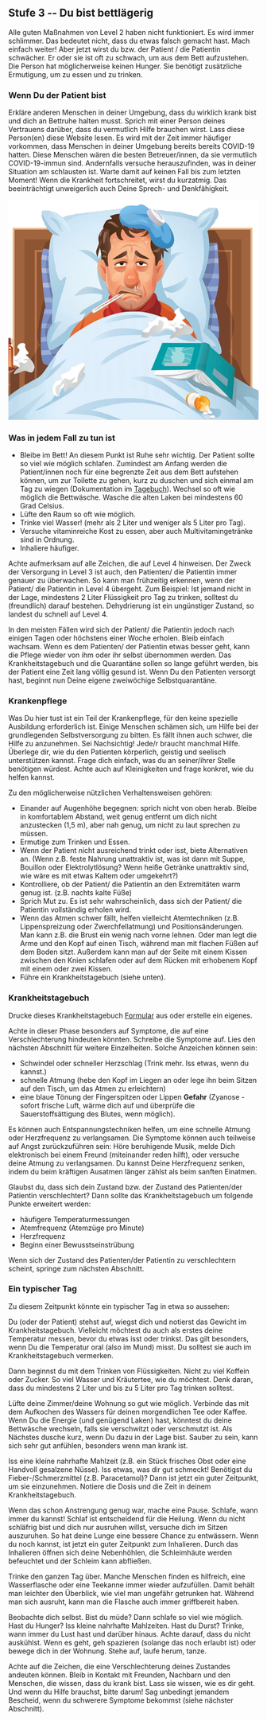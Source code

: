 ## Stufe 3 -- Du bist bettlägerig

Alle guten Maßnahmen von Level 2 haben nicht funktioniert. Es wird immer schlimmer. Das bedeutet nicht, dass du etwas falsch gemacht hast. Mach einfach weiter! Aber jetzt wirst du bzw. der Patient / die Patientin schwächer. Er oder sie ist oft zu schwach, um aus dem Bett aufzustehen. Die Person hat möglicherweise keinen Hunger. Sie benötigt zusätzliche Ermutigung, um zu essen und zu trinken. 

### Wenn Du der Patient bist

Erkläre anderen Menschen in deiner Umgebung, dass du wirklich krank bist und dich an Bettruhe halten musst. Sprich mit einer Person deines Vertrauens darüber, dass du vermutlich Hilfe brauchen wirst. Lass diese Person(en) diese Website lesen. Es wird mit der Zeit immer häufiger vorkommen, dass Menschen in deiner Umgebung bereits bereits COVID-19 hatten. Diese Menschen wären die besten Betreuer/innen, da sie vermutlich COVID-19-immun sind. Andernfalls versuche herauszufinden, was in deiner Situation am schlausten ist. Warte damit auf keinen Fall bis zum letzten Moment! Wenn die Krankheit fortschreitet, wirst du kurzatmig. Das beeinträchtigt unweigerlich auch Deine Sprech- und Denkfähigkeit.

![](/images/sick-in-bed.png)

### Was in jedem Fall zu tun ist

* Bleibe im Bett! An diesem Punkt ist Ruhe sehr wichtig. Der Patient sollte so viel wie möglich schlafen. Zumindest am Anfang werden die Patient/innen noch für eine begrenzte Zeit aus dem Bett aufstehen können, um zur Toilette zu gehen, kurz zu duschen und sich einmal am Tag zu wiegen (Dokumentation im [Tagebuch](/images/covid-diary.pdf)). Wechsel so oft wie möglich die Bettwäsche. Wasche die alten Laken bei mindestens 60 Grad Celsius.
* Lüfte den Raum so oft wie möglich.
* Trinke viel Wasser! (mehr als 2 Liter und weniger als 5 Liter pro Tag).
* Versuche vitaminreiche Kost zu essen, aber auch Multivitamingetränke sind in Ordnung.
* Inhaliere häufiger.

Achte aufmerksam auf alle Zeichen, die auf Level 4 hinweisen. Der Zweck der Versorgung in Level 3 ist auch, den Patienten/ die Patientin immer genauer zu überwachen. So kann man frühzeitig erkennen, wenn der Patient/ die Patientin in Level 4 übergeht. Zum Beispiel: Ist jemand nicht in der Lage, mindestens 2 Liter Flüssigkeit pro Tag zu trinken, solltest du (freundlich) darauf bestehen. Dehydrierung ist ein ungünstiger Zustand, so landest du schnell auf Level 4.

In den meisten Fällen wird sich der Patient/ die Patientin jedoch nach einigen Tagen oder höchstens einer Woche erholen. Bleib einfach wachsam. Wenn es dem Patienten/ der Patientin etwas besser geht, kann die Pflege wieder von ihm oder ihr selbst übernommen werden. Das Krankheitstagebuch und die Quarantäne sollen so lange geführt werden, bis der Patient eine Zeit lang völlig gesund ist. Wenn Du den Patienten versorgt hast, beginnt nun Deine eigene zweiwöchige Selbstquarantäne.

### Krankenpflege

Was Du hier tust ist ein Teil der Krankenpflege, für den keine spezielle Ausbildung erforderlich ist. Einige Menschen schämen sich, um Hilfe bei der grundlegenden Selbstversorgung zu bitten. Es fällt ihnen auch schwer, die Hilfe zu anzunehmen. Sei Nachsichtig! Jede/r braucht manchmal Hilfe. Überlege dir, wie du den Patienten körperlich, geistig und seelisch unterstützen kannst. Frage dich einfach, was du an seiner/ihrer Stelle benötigen würdest. Achte auch auf Kleinigkeiten und frage konkret, wie du helfen kannst.

Zu den möglicherweise nützlichen Verhaltensweisen gehören:
* Einander auf Augenhöhe begegnen: sprich nicht von oben herab. Bleibe in komfortablem Abstand, weit genug entfernt um dich nicht anzustecken (1,5 m), aber nah genug, um nicht zu laut sprechen zu müssen. 
* Ermutige zum Trinken und Essen.
* Wenn der Patient nicht ausreichend trinkt oder isst, biete Alternativen an. (Wenn z.B. feste Nahrung unattraktiv ist, was ist dann mit Suppe, Bouillon oder Elektrolytlösung? Wenn heiße Getränke unattraktiv sind, wie wäre es mit etwas Kaltem oder umgekehrt?) 
* Kontrolliere, ob der Patient/ die Patientin an den Extremitäten warm genug ist. (z.B. nachts kalte Füße)
* Sprich Mut zu. Es ist sehr wahrscheinlich, dass sich der Patient/ die Patientin vollständig erholen wird. 
* Wenn das Atmen schwer fällt, helfen vielleicht Atemtechniken (z.B. Lippenspreizung oder Zwerchfellatmung) und Positionsänderungen. Man kann z.B. die Brust ein wenig nach vorne lehnen. Oder man legt die Arme und den Kopf auf einen Tisch, während man mit flachen Füßen auf dem Boden sitzt. Außerdem kann man auf der Seite mit einem Kissen zwischen den Knien schlafen oder auf dem Rücken mit erhobenem Kopf mit einem oder zwei Kissen. 
* Führe ein Krankheitstagebuch (siehe unten).


### Krankheitstagebuch

Drucke dieses Krankheitstagebuch [Formular](/images/covid-diary.pdf) aus oder erstelle ein eigenes. 

Achte in dieser Phase besonders auf Symptome, die auf eine Verschlechterung hindeuten könnten. Schreibe die Symptome auf. Lies den nächsten Abschnitt für weitere Einzelheiten.
Solche Anzeichen können sein:
- Schwindel oder schneller Herzschlag (Trink mehr. Iss etwas, wenn du kannst.)
- schnelle Atmung (hebe den Kopf im Liegen an oder lege ihn beim Sitzen auf den Tisch, um das Atmen zu erleichtern)
- eine blaue Tönung der Fingerspitzen oder Lippen  **Gefahr** (Zyanose - sofort frische Luft, wärme dich auf und überprüfe die Sauerstoffsättigung des Blutes, wenn möglich).

Es können auch Entspannungstechniken helfen, um eine schnelle Atmung oder Herzfrequenz zu verlangsamen. Die Symptome können auch teilweise auf Angst zurückzuführen sein: Höre beruhigende Musik, melde Dich elektronisch bei einem Freund (miteinander reden hilft), oder versuche deine Atmung zu verlangsamen. Du kannst Deine Herzfrequenz senken, indem du beim kräftigen Ausatmen länger zählst als beim sanften Einatmen. 

Glaubst du, dass sich dein Zustand bzw. der Zustand des Patienten/der Patientin verschlechtert? Dann sollte das Krankheitstagebuch um folgende Punkte erweitert werden: 
- häufigere Temperaturmessungen
- Atemfrequenz (Atemzüge pro Minute)
- Herzfrequenz
- Beginn einer Bewusstseinstrübung

Wenn sich der Zustand des Patienten/der Patientin zu verschlechtern scheint, springe zum nächsten Abschnitt. 

### Ein typischer Tag

Zu diesem Zeitpunkt könnte ein typischer Tag in etwa so aussehen: 

Du (oder der Patient) stehst auf, wiegst dich und notierst das Gewicht im Krankheitstagebuch. Vielleicht möchtest du auch als erstes deine Temperatur messen, bevor du etwas isst oder trinkst. Das gilt besonders, wenn Du die Temperatur oral (also im Mund) misst. Du solltest sie auch im Krankheitstagebuch vermerken. 

Dann beginnst du mit dem Trinken von Flüssigkeiten. Nicht zu viel Koffein oder Zucker. So viel Wasser und Kräutertee, wie du möchtest. Denk daran, dass du mindestens 2 Liter und bis zu 5 Liter pro Tag trinken solltest. 

Lüfte deine Zimmer/deine Wohnung so gut wie möglich. Verbinde das mit dem Aufkochen des Wassers für deinen morgendlichen Tee oder Kaffee.  Wenn Du die Energie (und genügend Laken) hast, könntest du deine Bettwäsche wechseln, falls sie verschwitzt oder verschmutzt ist. Als Nächstes dusche kurz, wenn Du dazu in der Lage bist. Sauber zu sein, kann sich sehr gut anfühlen, besonders wenn man krank ist.

Iss eine kleine nahrhafte Mahlzeit (z.B. ein Stück frisches Obst oder eine Handvoll gesalzene Nüsse). Iss etwas, was dir gut schmeckt! Benötigst du Fieber-/Schmerzmittel (z.B. Paracetamol)? Dann ist jetzt ein guter Zeitpunkt, um sie einzunehmen. Notiere die Dosis und die Zeit in deinem Krankheitstagebuch. 

Wenn das schon Anstrengung genug war, mache eine Pause. Schlafe, wann immer du kannst! Schlaf ist entscheidend für die Heilung. Wenn du nicht schläfrig bist und dich nur ausruhen willst, versuche dich im Sitzen auszuruhen. So hat deine Lunge eine bessere Chance zu entwässern. Wenn du noch kannst, ist jetzt ein guter Zeitpunkt zum Inhalieren. Durch das Inhalieren öffnen sich deine Nebenhöhlen, die Schleimhäute werden befeuchtet und der Schleim kann abfließen. 

Trinke den ganzen Tag über. Manche Menschen finden es hilfreich, eine Wasserflasche oder eine Teekanne immer wieder aufzufüllen. Damit behält man leichter den Überblick, wie viel man ungefähr getrunken hat. Während man sich ausruht, kann man die Flasche auch immer griffbereit haben.

Beobachte dich selbst.
Bist du müde? Dann schlafe so viel wie möglich.
Hast du Hunger? Iss kleine nahrhafte Mahlzeiten.
Hast du Durst? Trinke, wann immer du Lust hast und darüber hinaus.
Achte darauf, dass du nicht auskühlst. Wenn es geht, geh spazieren (solange das noch erlaubt ist) oder bewege dich in der Wohnung. Stehe auf, laufe herum, tanze. 

Achte auf die Zeichen, die eine Verschlechterung deines Zustandes andeuten können. Bleib in Kontakt mit Freunden, Nachbarn und den Menschen, die wissen, dass du krank bist. Lass sie wissen, wie es dir geht. Und wenn du Hilfe brauchst, bitte darum! Sag unbedingt jemandem Bescheid, wenn du schwerere Symptome bekommst (siehe nächster Abschnitt). 
